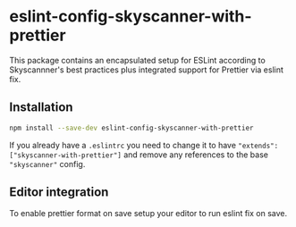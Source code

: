 # eslint-config-skyscanner-with-prettier

This package contains an encapsulated setup for ESLint according to Skyscannner's best practices plus integrated support for Prettier via eslint fix.

## Installation

```bash
npm install --save-dev eslint-config-skyscanner-with-prettier
```

If you already have a `.eslintrc` you need to change it to have `"extends": ["skyscanner-with-prettier"]` and remove any references to the base `"skyscanner"` config.

## Editor integration

To enable prettier format on save setup your editor to run eslint fix on save.
